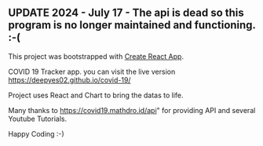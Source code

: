 ## UPDATE 2024 - July 17 - The api is dead so this program is no longer maintained and functioning. :-( 
This project was bootstrapped with [Create React App](https://github.com/facebook/create-react-app).

COVID 19 Tracker app. you can visit the live version https://deepyes02.github.io/covid-19/

Project uses React and Chart to bring the datas to life. 

Many thanks to https://covid19.mathdro.id/api" for providing API and several Youtube
Tutorials.

Happy Coding :-) 
